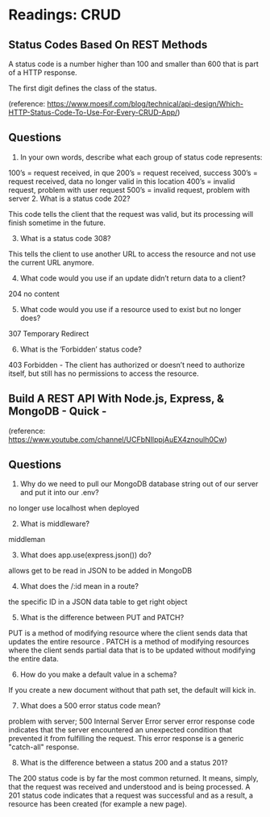 # Readings: CRUD

## Status Codes Based On REST Methods

A status code is a number higher than 100 and smaller than 600 that is part of a HTTP response. 

The first digit defines the class of the status.

(reference: https://www.moesif.com/blog/technical/api-design/Which-HTTP-Status-Code-To-Use-For-Every-CRUD-App/)
## Questions 

1. In your own words, describe what each group of status code represents:

100’s = request received, in que 
200’s = request received, success 
300’s = request received, data no longer valid in this location 
400’s = invalid request, problem with user request 
500’s = invalid request, problem with server 
2. What is a status code 202?

This code tells the client that the request was valid, but its processing will finish sometime in the future.

3. What is a status code 308?

This tells the client to use another URL to access the resource and not use the current URL anymore. 

4. What code would you use if an update didn’t return data to a client?

204 no content 

5. What code would you use if a resource used to exist but no longer does?

307 Temporary Redirect 

6. What is the ‘Forbidden’ status code?

403 Forbidden - The client has authorized or doesn’t need to authorize itself, but still has no permissions to access the resource.

## Build A REST API With Node.js, Express, & MongoDB - Quick -


(reference: https://www.youtube.com/channel/UCFbNIlppjAuEX4znoulh0Cw)
## Questions

1. Why do we need to pull our MongoDB database string out of our server and put it into our .env?

no longer use localhost when deployed 

2. What is middleware?

middleman 

3. What does app.use(express.json()) do?

allows get to be read in JSON to be added in MongoDB

4. What does the /:id mean in a route?

the specific ID in a JSON data table to get right object

5. What is the difference between PUT and PATCH?

PUT is a method of modifying resource where the client sends data that updates the entire resource . 
PATCH is a method of modifying resources where the client sends partial data that is to be updated without modifying the entire data.

6. How do you make a default value in a schema?

If you create a new document without that path set, the default will kick in.

7. What does a 500 error status code mean?

problem with server; 500 Internal Server Error server error response code indicates that the server encountered an unexpected condition that prevented it from fulfilling the request. This error response is a generic "catch-all" response.

8. What is the difference between a status 200 and a status 201?

The 200 status code is by far the most common returned. It means, simply, that the request was received and understood and is being processed. 
A 201 status code indicates that a request was successful and as a result, a resource has been created (for example a new page).

